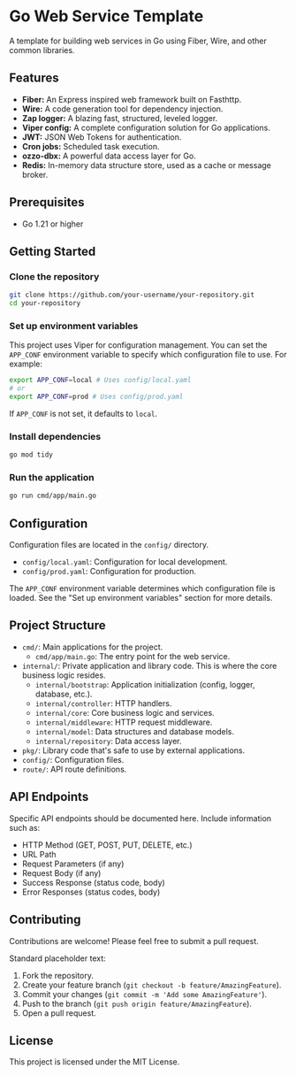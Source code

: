 # Go Web Service Template

A template for building web services in Go using Fiber, Wire, and other common libraries.

## Features

* **Fiber:** An Express inspired web framework built on Fasthttp.
* **Wire:** A code generation tool for dependency injection.
* **Zap logger:** A blazing fast, structured, leveled logger.
* **Viper config:** A complete configuration solution for Go applications.
* **JWT:** JSON Web Tokens for authentication.
* **Cron jobs:** Scheduled task execution.
* **ozzo-dbx:** A powerful data access layer for Go.
* **Redis:** In-memory data structure store, used as a cache or message broker.

## Prerequisites

* Go 1.21 or higher

## Getting Started

### Clone the repository

```bash
git clone https://github.com/your-username/your-repository.git
cd your-repository
```

### Set up environment variables

This project uses Viper for configuration management. You can set the `APP_CONF` environment variable to specify which configuration file to use. For example:

```bash
export APP_CONF=local # Uses config/local.yaml
# or
export APP_CONF=prod # Uses config/prod.yaml
```

If `APP_CONF` is not set, it defaults to `local`.

### Install dependencies

```bash
go mod tidy
```

### Run the application

```bash
go run cmd/app/main.go
```

## Configuration

Configuration files are located in the `config/` directory.

* `config/local.yaml`: Configuration for local development.
* `config/prod.yaml`: Configuration for production.

The `APP_CONF` environment variable determines which configuration file is loaded. See the "Set up environment variables" section for more details.

## Project Structure

* `cmd/`: Main applications for the project.
    * `cmd/app/main.go`: The entry point for the web service.
* `internal/`: Private application and library code. This is where the core business logic resides.
    * `internal/bootstrap`: Application initialization (config, logger, database, etc.).
    * `internal/controller`: HTTP handlers.
    * `internal/core`: Core business logic and services.
    * `internal/middleware`: HTTP request middleware.
    * `internal/model`: Data structures and database models.
    * `internal/repository`: Data access layer.
* `pkg/`: Library code that's safe to use by external applications.
* `config/`: Configuration files.
* `route/`: API route definitions.

## API Endpoints

Specific API endpoints should be documented here. Include information such as:

* HTTP Method (GET, POST, PUT, DELETE, etc.)
* URL Path
* Request Parameters (if any)
* Request Body (if any)
* Success Response (status code, body)
* Error Responses (status codes, body)

## Contributing

Contributions are welcome! Please feel free to submit a pull request.

Standard placeholder text:

1. Fork the repository.
2. Create your feature branch (`git checkout -b feature/AmazingFeature`).
3. Commit your changes (`git commit -m 'Add some AmazingFeature'`).
4. Push to the branch (`git push origin feature/AmazingFeature`).
5. Open a pull request.

## License

This project is licensed under the MIT License.
